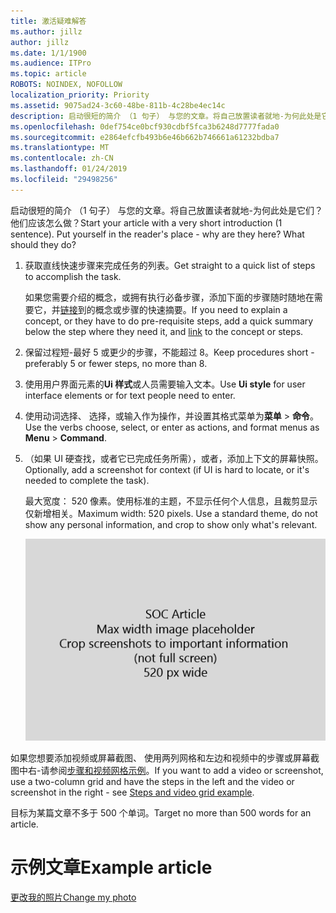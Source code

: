 ```yaml
---
title: 激活疑难解答
ms.author: jillz
author: jillz
ms.date: 1/1/1900
ms.audience: ITPro
ms.topic: article
ROBOTS: NOINDEX, NOFOLLOW
localization_priority: Priority
ms.assetid: 9075ad24-3c60-48be-811b-4c28be4ec14c
description: 启动很短的简介 （1 句子） 与您的文章。将自己放置读者就地-为何此处是它们？他们应该怎么做？
ms.openlocfilehash: 0def754ce0bcf930cdbf5fca3b6248d7777fada0
ms.sourcegitcommit: e2864efcfb493b6e46b662b746661a61232bdba7
ms.translationtype: MT
ms.contentlocale: zh-CN
ms.lasthandoff: 01/24/2019
ms.locfileid: "29498256"
---
```

<span data-ttu-id="eb080-p102">启动很短的简介 （1 句子） 与您的文章。将自己放置读者就地-为何此处是它们？他们应该怎么做？</span><span class="sxs-lookup"><span data-stu-id="eb080-p102">Start your article with a very short introduction (1 sentence). Put yourself in the reader's place - why are they here? What should they do?</span></span> 
  
1. <span data-ttu-id="eb080-108">获取直线快速步骤来完成任务的列表。</span><span class="sxs-lookup"><span data-stu-id="eb080-108">Get straight to a quick list of steps to accomplish the task.</span></span>
    
    <span data-ttu-id="eb080-109">如果您需要介绍的概念，或拥有执行必备步骤，添加下面的步骤随时随地在需要它，并[链接](https://support.office.com/article/f37e7984-cf03-4fde-92d3-82970d7e241b.aspx)到的概念或步骤的快速摘要。</span><span class="sxs-lookup"><span data-stu-id="eb080-109">If you need to explain a concept, or they have to do pre-requisite steps, add a quick summary below the step where they need it, and [link](https://support.office.com/article/f37e7984-cf03-4fde-92d3-82970d7e241b.aspx) to the concept or steps.</span></span> 
    
2. <span data-ttu-id="eb080-110">保留过程短-最好 5 或更少的步骤，不能超过 8。</span><span class="sxs-lookup"><span data-stu-id="eb080-110">Keep procedures short - preferably 5 or fewer steps, no more than 8.</span></span>
    
3. <span data-ttu-id="eb080-111">使用用户界面元素的**Ui 样式**或人员需要输入文本。</span><span class="sxs-lookup"><span data-stu-id="eb080-111">Use **Ui style** for user interface elements or for text people need to enter.</span></span> 
    
4. <span data-ttu-id="eb080-112">使用动词选择、 选择，或输入作为操作，并设置其格式菜单为**菜单** \> **命令**。</span><span class="sxs-lookup"><span data-stu-id="eb080-112">Use the verbs choose, select, or enter as actions, and format menus as **Menu** \> **Command**.</span></span>
    
5. <span data-ttu-id="eb080-113">（如果 UI 硬查找，或者它已完成任务所需），或者，添加上下文的屏幕快照。</span><span class="sxs-lookup"><span data-stu-id="eb080-113">Optionally, add a screenshot for context (if UI is hard to locate, or it's needed to complete the task).</span></span>
    
    <span data-ttu-id="eb080-p103">最大宽度： 520 像素。使用标准的主题，不显示任何个人信息，且裁剪显示仅新增相关。</span><span class="sxs-lookup"><span data-stu-id="eb080-p103">Maximum width: 520 pixels. Use a standard theme, do not show any personal information, and crop to show only what's relevant.</span></span> 
    
    ![占位符的最大宽度 SOC 文章画是 520 像素](media/7d43d3be-8658-4a5b-aa15-ed62a47a2b24.png)
  
<span data-ttu-id="eb080-117">如果您想要添加视频或屏幕截图、 使用两列网格和左边和视频中的步骤或屏幕截图中右-请参阅[步骤和视频网格示例](https://support.office.com/article/14ce8e82-efa0-47f5-bb84-94f078db3dae.aspx)。</span><span class="sxs-lookup"><span data-stu-id="eb080-117">If you want to add a video or screenshot, use a two-column grid and have the steps in the left and the video or screenshot in the right - see [Steps and video grid example](https://support.office.com/article/14ce8e82-efa0-47f5-bb84-94f078db3dae.aspx).</span></span> 
  
<span data-ttu-id="eb080-118">目标为某篇文章不多于 500 个单词。</span><span class="sxs-lookup"><span data-stu-id="eb080-118">Target no more than 500 words for an article.</span></span>
  
# <a name="example-article"></a><span data-ttu-id="eb080-119">示例文章</span><span class="sxs-lookup"><span data-stu-id="eb080-119">Example article</span></span>

[<span data-ttu-id="eb080-120">更改我的照片</span><span class="sxs-lookup"><span data-stu-id="eb080-120">Change my photo</span></span>](https://support.office.com/article/555376e0-1fca-49ba-8434-307a0525c767.aspx)
  

